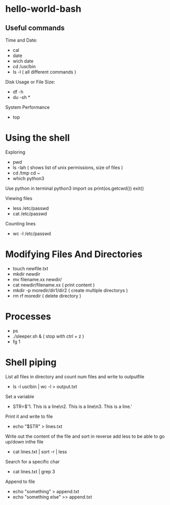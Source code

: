 # hello-world-bash

## Useful commands

Time and Date:
- cal
- date
- wich date
- cd /usr/bin
- ls -l ( all different commands )

Disk Usage or File Size: 
- df -h
- du -sh *

System Performance
- top

# Using the shell
Exploring
- pwd
- ls -lah ( shows list of unix permissions, size of files )
- cd /tmp cd ~
- which python3

Use python in terminal
python3
import os
print(os.getcwd())
exit()

Viewing files
- less /etc/passwd
- cat /etc/passwd

Counting lines
- wc -l /etc/passwd

# Modifying Files And Directories
- touch newfile.txt
- mkdir newdir
- mv filename.xx newdir/
- cat newdir/filename.xx ( print content )
- mkdir -p moredir/dir1/dir2 ( create multiple directorys )
- rm rf moredir ( delete directory )

# Processes
- ps
- ./sleeper.sh & ( stop with ctrl + z )
- fg 1

# Shell piping
List all files in directory and count num files and write to outputfile
- ls -l usr/bin | wc -l > output.txt

Set a variable
- STR=$'1. This is a line\n2. This is a line\n3. This is a line.'

Print it and write to file
- echo "$STR" > lines.txt

Write out the content of the file and sort in reverse add less to be able to go up/down inthe file
- cat lines.txt | sort -r | less

Search for a specific char
- cat lines.txt | grep 3 

Append to file
- echo "something" > append.txt
- echo "something else" >> append.txt